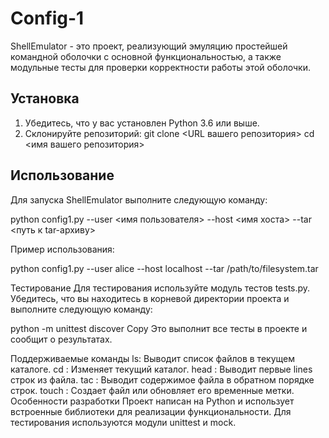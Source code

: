 # Config-1

ShellEmulator - это проект, реализующий эмуляцию простейшей командной оболочки с основной функциональностью, а также модульные тесты для проверки корректности работы этой оболочки.

## Установка

1. Убедитесь, что у вас установлен Python 3.6 или выше.
2. Склонируйте репозиторий:
   git clone <URL вашего репозитория>
   cd <имя вашего репозитория>

## Использование

Для запуска ShellEmulator выполните следующую команду:

python config1.py --user <имя пользователя> --host <имя хоста> --tar <путь к tar-архиву>

Пример использования:

python config1.py --user alice --host localhost --tar /path/to/filesystem.tar

Тестирование
Для тестирования используйте модуль тестов tests.py. Убедитесь, что вы находитесь в корневой директории проекта и выполните следующую команду:

python -m unittest discover
Copy
Это выполнит все тесты в проекте и сообщит о результатах.

Поддерживаемые команды
ls: Выводит список файлов в текущем каталоге.
cd <directory>: Изменяет текущий каталог.
head <file> <lines>: Выводит первые lines строк из файла.
tac <file>: Выводит содержимое файла в обратном порядке строк.
touch <file>: Создает файл или обновляет его временные метки.
Особенности разработки
Проект написан на Python и использует встроенные библиотеки для реализации функциональности.
Для тестирования используются модули unittest и mock.
